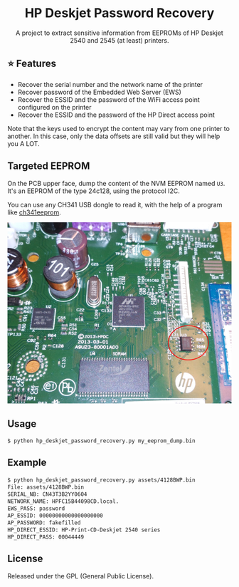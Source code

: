 <div align="center">

# HP Deskjet Password Recovery

A project to extract sensitive information from EEPROMs of HP Deskjet
2540 and 2545 (at least) printers.

</div>

## :star: Features

- Recover the serial number and the network name of the printer
- Recover password of the Embedded Web Server (EWS)
- Recover the ESSID and the password of the WiFi access point configured on the printer
- Recover the ESSID and the password of the HP Direct access point

Note that the keys used to encrypt the content may vary from
one printer to another. In this case, only the data offsets are still valid
but they will help you A LOT.

## Targeted EEPROM

On the PCB upper face, dump the content of the NVM EEPROM named `U3`.
It's an EEPROM of the type 24c128, using the protocol I2C.

You can use any CH341 USB dongle to read it, with the help of a program like
[ch341eeprom](https://github.com/command-tab/ch341eeprom).

[![](./assets/pcb_eeprom_small.jpg)](./assets/pcb_eeprom_small.jpg)

## Usage

```
$ python hp_deskjet_password_recovery.py my_eeprom_dump.bin
```

## Example

```
$ python hp_deskjet_password_recovery.py assets/4128BWP.bin
File: assets/4128BWP.bin
SERIAL_NB: CN43T3B2YY0604
NETWORK_NAME: HPFC15B44098CD.local.
EWS_PASS: password
AP_ESSID: 00000000000000000000
AP_PASSWORD: fakefilled
HP_DIRECT_ESSID: HP-Print-CD-Deskjet 2540 series
HP_DIRECT_PASS: 00044449
```

## License

Released under the GPL (General Public License).
